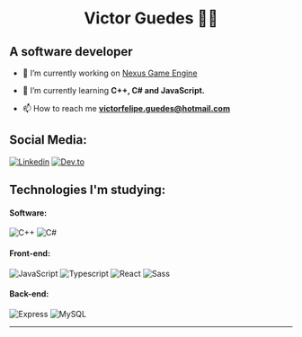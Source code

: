 <h1 align="center">Victor Guedes 👨‍💻</h1>

## A software developer

- 🔭 I’m currently working on [Nexus Game Engine](https://github.com/vitogd/Nexus)

- 🌱 I’m currently learning **C++, C# and JavaScript.**

- 📫 How to reach me **victorfelipe.guedes@hotmail.com**

## Social Media:

[![Linkedin](https://img.shields.io/badge/-LinkedIn-blue?style=flat-square&logo=Linkedin&logoColor=white&link=https://linkedin.com/in/brennankbrown/)](https://linkedin.com/in/vitogd/)
[![Dev.to](https://img.shields.io/badge/-dev&#46;to-0A0A0A?style=flat-square&labelColor=0A0A0A&logo=dev.to&logoColor=white&link=https://dev.to/brennan)](https://dev.to/vitogd)
<!-- [![Twitter](https://img.shields.io/badge/-Twitter-1ca0f1?style=flat-square&labelColor=1ca0f1&logo=twitter&logoColor=white&link=https://twitter.com/brennankbrown)](https://twitter.com/vitogd1) -->

## Technologies I'm studying:

#### Software:

![C++](http://img.shields.io/badge/-C++-3776AB?style=flat-square&logo=c%2B%2B&logoColor=ffffff)
![C#](http://img.shields.io/badge/-C%23-663399?style=flat-square&logo=c-sharp&logoColor=ffffff)

#### Front-end:

![JavaScript](https://img.shields.io/badge/-JavaScript-%23F7DF1C?style=flat-square&logo=javascript&logoColor=000000&color=d1b01f)
![Typescript](https://img.shields.io/badge/-Typescript-336791?style=flat-square&logo=typescript)
![React](https://img.shields.io/badge/-React-%23282C34?style=flat-square&logo=react)
![Sass](https://img.shields.io/badge/-SASS-%23CC6699?style=flat-square&logo=sass&logoColor=ffffff)


#### Back-end:

![Express](https://img.shields.io/badge/express.js%20-%23404d59.svg?&style=flat-square)
![MySQL](https://img.shields.io/badge/mysql-%23000f.svg?&style=flat-square&logo=mysql&logoColor=white)

<!--- 
#### Editors and Operating Systems:

![VS 2019](http://img.shields.io/badge/-VS%202019-663399?style=flat-square&logo=visual-studio&logoColor=ffffff)
![VS Code](http://img.shields.io/badge/-VS%20Code-007ACC?style=flat-square&logo=visual-studio-code&logoColor=ffffff)
![Ubuntu](http://img.shields.io/badge/-Ubuntu-A81D33?style=flat-square&logo=ubuntu&logoColor=ffffff) -->

<hr>
